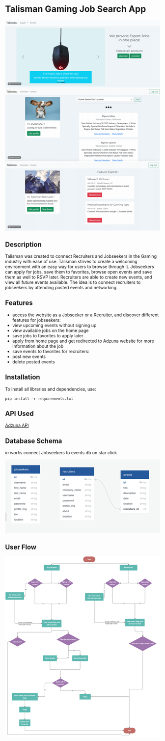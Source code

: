 # Talisman Gaming Job Search App

![homepage_gif](./static/homepage.gif)
![jobseeeker_gif](./static/jobseeker.gif)
![recruiter_gif](./static/recruiter.gif)

## Description

Talisman was created to connect Recruiters and Jobseekers in the Gaming industry with ease of use. Talisman strives to create a welcoming environment with an easy way for users to browse through it. Jobseekers can apply for jobs, save them to favorites, browse open events and save them as well to RSVP later. Recruiters are able to create new events, and view all future events available. The idea is to connect recruiters to jobseekers by attending posted events and networking.

## Features

- access the website as a Jobseeker or a Recruiter, and discover different features
  for jobseekers:
- view upcoming events without signing up
- view available jobs on the home page
- save jobs to favorites to apply later
- apply from home page and get redirected to Adzuna website for more information about the job
- save events to favorites
  for recruiters:
- post new events
- delete posted events

## Installation

To install all libraries and dependencies, use:

```
pip install -r requirements.txt
```

## API Used

[Adzuna API](https://api.adzuna.com)

## Database Schema

*in works* connect Jobseekers to events db on star click

![db_image](./static/db.png)

## User Flow

![userflow_image](./static/userflow0.png)
